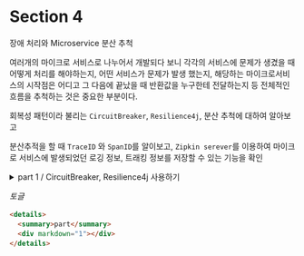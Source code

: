 # Section 4

장애 처리와 Microservice 분산 추척

여러개의 마이크로 서비스로 나누어서 개발되다 보니 각각의 서비스에 문제가 생겼을 때 어떻게 처리를 해야하는지, 어떤 서비스가 문제가 발생 했는지, 해당하는 마이크로서비스의 시작점은 어디고 그 다음에 끝났을 때 반환값을 누구한테 전달하는지 등 전체적인 흐름을 추척하는 것은 중요한 부분이다.

회복성 패턴이라 불리는 `CircuitBreaker`, `Resilience4j`, 분산 추척에 대하여 알아보고

분산추적을 할 때 `TraceID` 와 `SpanID`를 알이보고, `Zipkin serever`를 이용하여 마이크로 서비스에 발생되었던 로깅 정보, 트래킹 정보를 저장할 수 있는 기능을 확인

 <details>
  <summary>part 1 / CircuitBreaker, Resilience4j 사용하기 </summary>
  <div markdown="1">

`CircuitBreaker`은 간단하게 장애가 발생하는 서비스에 반복적인 호출이 되지 못하게 차단을 한다. 그리고 특정 서비스가 정상적인 동작을 하지 않을 경우 다른 기능으로 대체 수행을 하도록 만들어 장애에 대해서 회피가 가능하다.
![alt text](image.png)

```java
List<ResponseOrder> ordersList = orderServiceClient.getOrders(userId);
/* 기존 코드에서 아래와 같이 변경 */
CircuitBreaker circuitBreaker = circuitBreakerFactory.create("circuitBreaker");
List<ResponseOrder> ordersList = circuitBreaker.run(() -> orderServiceClient.getOrders(userId), throwable -> new ArrayList<>());
```

`CircuitBreaker`패턴을 사용하여 `orderServiceClient.getOrders(userId)`을 호출 할 때 장애 발생 시 대체 동작을로 비어있는 리스트를 반환하도록 설정을 했다.

  </div>
</details>

_토글_

```html
<details>
  <summary>part</summary>
  <div markdown="1"></div>
</details>
```
